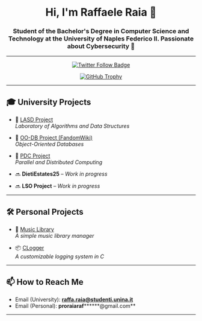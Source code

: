 <h1 align="center">Hi, I'm Raffaele Raia 👋</h1>
<h3 align="center">Student of the Bachelor's Degree in Computer Science and Technology at the University of Naples Federico II. Passionate about Cybersecurity 🔐</h3>

---

<p align="center">
  <a href="https://twitter.com/" target="_blank">
    <img src="https://img.shields.io/twitter/follow/?logo=twitter&style=for-the-badge" alt="Twitter Follow Badge" />
  </a>
</p>

<p align="center">
  <a href="https://github.com/ryo-ma/github-profile-trophy">
    <img src="https://github-profile-trophy.vercel.app/?username=GoldStygian&rank=SECRET,SSS,SS,S,AAA,AA,A,B,C&column=-1&theme=nord&no-bg=true&no-frame=true" alt="GitHub Trophy" />
  </a>
</p>

---

## 🎓 University Projects

- 🚀 [LASD Project](https://github.com/GoldStygian/Project_Laboratory_of_Algorithms_and_DataStructure.git)  
  *Laboratory of Algorithms and Data Structures*

- 🚀 [OO-DB Project (FandomWiki)](https://github.com/GoldStygian/ProgettoOO.git)  
  *Object-Oriented Databases*

- 🚀 [PDC Project](https://github.com/GoldStygian/Project_Parallel-And_Distribuited_Computing)  
  *Parallel and Distributed Computing*

- 🔜 **DietiEstates25** – *Work in progress*

- 🔜 **LSO Project** – *Work in progress*

---

## 🛠️ Personal Projects

- 🎵 [Music Library](https://github.com/GoldStygian/Music_library.git)  
  *A simple music library manager*

- 📦 [CLogger](https://github.com/GoldStygian/CLogger)  
  *A customizable logging system in C*

---

## 📫 How to Reach Me

- Email (University): **raffa.raia@studenti.unina.it**  
- Email (Personal): **proraiaraf********@gmail.com**

---

